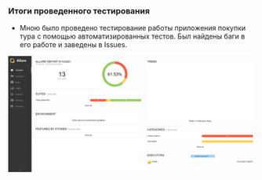 ### Итоги проведенного тестирования

* Мною было проведено тестирование работы приложения покупки
  тура с помощью автоматизированных тестов. Был найдены баги в его
  работе и заведены в Issues.
  

![img.png](../../../../img.png)